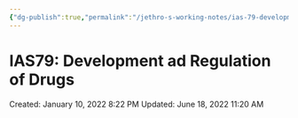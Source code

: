 ```yaml
---
{"dg-publish":true,"permalink":"/jethro-s-working-notes/ias-79-development-ad-regulation-of-drugs/","dgPassFrontmatter":true}
---
```



# IAS79: Development ad Regulation of Drugs

Created: January 10, 2022 8:22 PM
Updated: June 18, 2022 11:20 AM